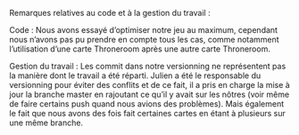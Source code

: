Remarques relatives au code et à la gestion du travail :

Code :
Nous avons essayé d’optimiser notre jeu au maximum, cependant nous n’avons pas pu prendre en compte tous les cas, comme notamment l’utilisation d’une carte Throneroom après une autre carte Throneroom.

Gestion du travail :
Les commit dans notre versionning ne représentent pas la manière dont le travail a été réparti. Julien a été le responsable du versionning pour éviter des conflits et de ce fait, il a pris en charge la mise à jour la branche master en rajoutant ce qu’il y avait sur les nôtres (voir même de faire certains push quand nous avions des problèmes). Mais également le fait que nous avons des fois fait certaines cartes en étant à plusieurs sur une même branche.

